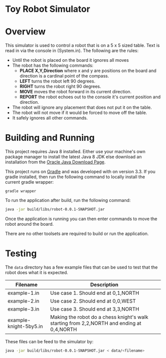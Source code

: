 Toy Robot Simulator
===================

# Overview

This simulator is used to control a robot that is on a 5 x 5 sized table.  Text is read in via the
console in (System.in).  The following are the rules:

* Until the robot is placed on the board it ignores all moves
* The robot has the following commands:
  - **PLACE X,Y,Direction** where x and y are positions on the board and direction is a cardinal
   point of the compass.
  - **LEFT** turns the robot left 90 degrees.
  - **RIGHT** turns the robot right 90 degrees.
  - **MOVE** moves the robot forward in its current direction.
  - **REPORT** the robot echoes out to the console it's current position and direction.
* The robot will ignore any placement that does not put it on the table.
* The robot will not move if it would be forced to move off the table.
* It safely ignores all other commands.

# Building and Running

This project requires Java 8 installed.  Either use your machine's own package manager to install
the latest Java 8 JDK else download an installation from the
[Oracle Java Download Page](http://www.oracle.com/technetwork/java/javase/downloads/index-jsp-138363.html).

This project runs on [Gradle](https://gradle.org/) and was developed with on version 3.3.  If you
gradle installed, then run the following command to locally install the current gradle wrapper:

```text
gradle wrapper
```

To run the application after build, run the following command:

```bash
java -jar build/libs/robot-0.0.1-SNAPSHOT.jar
```

Once the application is running you can then enter commands to move the robot around the board.

There are no other toolsets are required to build or run the application.

# Testing

The `data` directory has a few example files that can be used to test that the robot does what
it is expected.

| Filename               | Description                                                                              |
|------------------------|-------------------------------------------------------------------------------------------|
| example-1.in           | Use case 1. Should end at 0,1,NORTH                                                       |
| example-2.in           | Use case 2. Should end at 0,0,WEST                                                        |
| example-3.in           | Use case 3. Should end at 3,3,NORTH                                                       |
| example-knight-5by5.in | Making the robot do a chess knight's walk starting from 2,2,NORTH and ending at 0,4,NORTH |

These files can be feed to the simulator by:

```bash
java -jar build/libs/robot-0.0.1-SNAPSHOT.jar < data/<filename>
```
